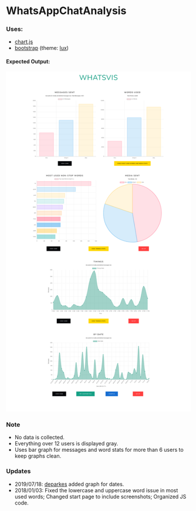 # WhatsAppChatAnalysis

### Uses:

- [chart.js](https://www.chartjs.org)
- [bootstrap](https://getbootstrap.com) (theme: [lux](https://bootswatch.com/lux/))

#### Expected Output:

![Screenshot](images/screenshots/full.png)

### Note

- No data is collected.
- Everything over 12 users is displayed gray.
- Uses bar graph for messages and word stats for more than 6 users to keep graphs clean.

### Updates

- 2019/07/18: [deparkes](https://github.com/deparkes) added graph for dates.
- 2018/01/03: Fixed the lowercase and uppercase word issue in most used words; Changed start page to include screenshots; Organized JS code.
